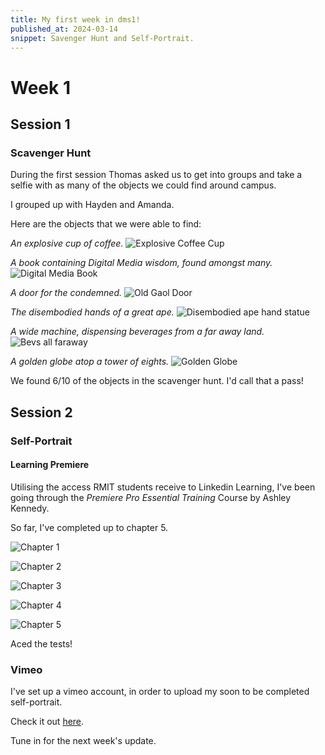 ```yaml
---
title: My first week in dms1!
published_at: 2024-03-14
snippet: Savenger Hunt and Self-Portrait.
---
```


# Week 1

## Session 1

### Scavenger Hunt

During the first session Thomas asked us to get into groups and take a selfie with as many of the objects we could find around campus.

I grouped up with Hayden and Amanda.

Here are the objects that we were able to find:

_An explosive cup of coffee._
![Explosive Coffee Cup](/w01s01/Bang!Caffeine.jpg)

_A book containing Digital Media wisdom, found amongst many._
![Digital Media Book](/w01s01/Book-of-Wisdom.jpg)

_A door for the condemned._
![Old Gaol Door](/w01s01/door4condemned.jpg)

_The disembodied hands of a great ape._
![Disembodied ape hand statue](/w01s01/Disembodied-apehands.jpg)

_A wide machine, dispensing beverages from a far away land._
![Bevs all faraway](/w01s01/Bevs-alla-faraway.jpg)

_A golden globe atop a tower of eights._
![Golden Globe](/w01s01/Golden-Globe.jpg)

We found 6/10 of the objects in the scavenger hunt. I'd call that a pass!


## Session 2

### Self-Portrait

#### Learning Premiere

Utilising the access RMIT students receive to Linkedin Learning, I've been going through the *Premiere Pro Essential Training* Course by Ashley Kennedy.

So far, I've completed up to chapter 5.

![Chapter 1](w01s02/Chapter_1.png)

![Chapter 2](w01s02/Chapter_2.png)

![Chapter 3](w01s02/Chapter_3.png)

![Chapter 4](w01s02/Chapter_4.png)

![Chapter 5](w01s02/Chapter_5.png)

Aced the tests!

### Vimeo

I've set up a vimeo account, in order to upload my soon to be completed self-portrait.

Check it out [here](https://vimeo.com/user216433745).

Tune in for the next week's update. 
